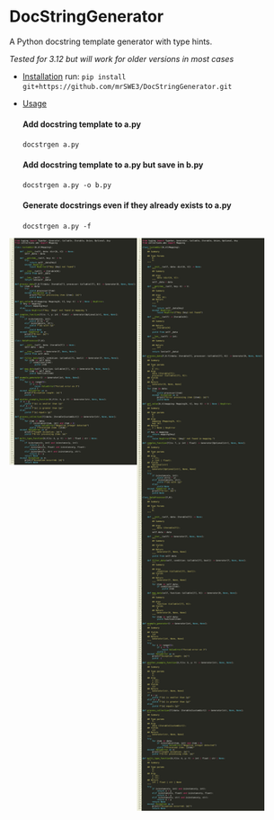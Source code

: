 # DocStringGenerator
A Python docstring template generator with type hints.

*Tested for 3.12 but will work for older versions in most cases*


- [Installation](#installation)
    run: `pip install git+https://github.com/mrSWE3/DocStringGenerator.git`
- [Usage](#usage)

    #### Add docstring template to a.py 
    
    `docstrgen a.py `

    #### Add docstring template to a.py but save in b.py

    `docstrgen a.py -o b.py`

    #### Generate docstrings even if they already exists to a.py

    `docstrgen a.py -f`

<p style="display: flex; align-items: flex-start;">
  <img src="images/a.png" width="45%" align="top"/>
  <img src="images/b.png" width="45%" />
</p>
